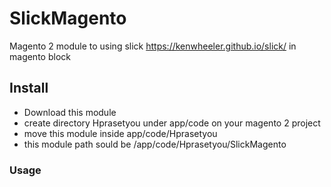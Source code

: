 # SlickMagento
Magento 2 module to using slick https://kenwheeler.github.io/slick/ in magento block

## Install
- Download this module
- create directory Hprasetyou under app/code on your magento 2 project
- move this module inside app/code/Hprasetyou
- this module path sould be <magento root>/app/code/Hprasetyou/SlickMagento

  
### Usage
  
